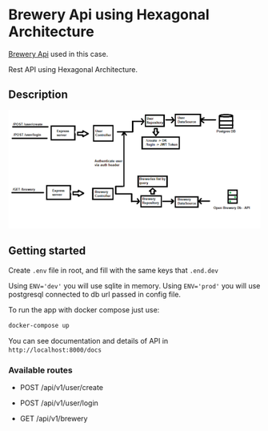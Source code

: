 # Brewery Api using Hexagonal Architecture

[Brewery Api](https://api.openbrewerydb.org) used in this case.

Rest API using Hexagonal Architecture.

## Description

![img](/arch.png)

## Getting started

Create `.env` file in root, and fill with the same keys that `.end.dev`

Using `ENV='dev'` you will use sqlite in memory. Using `ENV='prod'` you will use postgresql connected to db url passed in config file.

To run the app with docker compose just use:

```sh
docker-compose up
```

You can see documentation and details of API in `http://localhost:8000/docs`

### Available routes

- POST /api/v1/user/create

- POST /api/v1/user/login

- GET /api/v1/brewery
